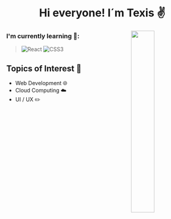 <h1 align="center">Hi everyone! I´m Texis ✌</h1> 
<img src="https://c.tenor.com/U8n9Thgtxm8AAAAC/baby-yoda-hi.gif" align="right" width="35%">



### I'm currently learning 📙:

> ![React](https://img.shields.io/badge/react-%2320232a.svg?style=for-the-badge&logo=react&logoColor=%2361DAFB)
> ![CSS3](https://img.shields.io/badge/css3-%231572B6.svg?style=for-the-badge&logo=css3&logoColor=white)



## Topics of Interest 💬
- Web Development 🌐
- Cloud Computing ☁️
- UI / UX ✏️
